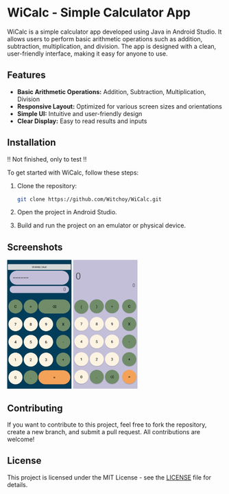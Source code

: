 # WiCalc - Simple Calculator App

WiCalc is a simple calculator app developed using Java in Android Studio. It allows users to perform basic arithmetic operations such as addition, subtraction, multiplication, and division. The app is designed with a clean, user-friendly interface, making it easy for anyone to use.

## Features
- **Basic Arithmetic Operations:** Addition, Subtraction, Multiplication, Division
- **Responsive Layout:** Optimized for various screen sizes and orientations
- **Simple UI:** Intuitive and user-friendly design
- **Clear Display:** Easy to read results and inputs

## Installation

!! Not finished, only to test !!

To get started with WiCalc, follow these steps:

1. Clone the repository:
   ```bash
   git clone https://github.com/Witchoy/WiCalc.git
   ```

2. Open the project in Android Studio.

3. Build and run the project on an emulator or physical device.

## Screenshots

<img src="img/WiCalcPrimaryScreen.png" width="150" height="300" />
<img src="img/WiCalcSecondaryScreen.png" width="150" height="300" />

## Contributing

If you want to contribute to this project, feel free to fork the repository, create a new branch, and submit a pull request. All contributions are welcome!

## License

This project is licensed under the MIT License - see the [LICENSE](LICENCE) file for details.


